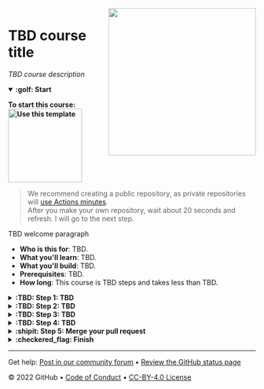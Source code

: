 <!--
  <<< Author notes: Header of the course >>>
  Include a 1280×640 image, course title in sentence case, and a concise description in emphasis.
  In your repository settings: enable template repository, add your 1280×640 social image, auto delete head branches.
  Add your open source license, GitHub uses Creative Commons Attribution 4.0 International.
-->

<img src=TBD_social_image width=300 align=right>

# TBD course title

_TBD course description_

<!--
  <<< Author notes: Start of the course >>>
  Include start button, a note about actions minutes,
  and tell the learner why they should take the course.
  Each step should be wrapped in <details>/<summary>, with an `id` set.
  The start <details> should have `open` as well.
  Do not use quotes on the <details> tag attributes.
-->

<details id=0 open>
<summary><strong>:golf: Start</strong></summary>

**To start this course: [<img width="150" alt="Use this template" src="https://user-images.githubusercontent.com/1221423/148581131-555c0fb8-5361-4450-a760-75fa6219a2fc.png">](https://github.com/githublearn/TBD/generate)**

> We recommend creating a public repository, as private repositories will [use Actions minutes](https://docs.github.com/en/billing/managing-billing-for-github-actions/about-billing-for-github-actions).<br>
> After you make your own repository, wait about 20 seconds and refresh. I will go to the next step.

TBD welcome paragraph

- **Who is this for**: TBD.
- **What you'll learn**: TBD.
- **What you'll build**: TBD.
- **Prerequisites**: TBD.
- **How long**: This course is TBD steps and takes less than TBD.

</details>

<!--
  <<< Author notes: Step 1 >>>
  Choose 3-5 steps for your course.
  The first step is always the hardest, so pick something easy!
  Link to docs.github.com for further explanations.
  Encourage users to open new tabs for steps!
-->

<details id=1>
<summary><strong>:TBD: Step 1: TBD</strong></summary>

### :wave: Welcome to "TBD"!

**What is _TBD_**: TBD

### :keyboard: Activity: TBD

1. Open a new browser tab, and work on the steps in your second tab while you read the instructions in this tab.
1. TBD.
1. Wait about 20 seconds then refresh this page for the next step.

</details>

<!--
  <<< Author notes: Step 2 >>>
  Start this step by acknowledging the first step.
  Define terms and link to docs.github.com.
-->

<details id=2>
<summary><strong>:TBD: Step 2: TBD</strong></summary>

### :tada: You did TBD!

TBD

**What is _TBD_**: TBD

### :keyboard: Activity: TBD

1. TBD.
1. Wait about 20 seconds then refresh this page for the next step.

</details>

<!--
  <<< Author notes: Step 3 >>>
  Start this step by acknowledging the first step.
  Define terms and link to docs.github.com.
-->

<details id=3>
<summary><strong>:TBD: Step 3: TBD</strong></summary>

### Nice work TBD :sparkles:

TBD

**What is _TBD_**: TBD

### :keyboard: Activity: TBD

1. TBD.
1. Wait about 20 seconds then refresh this page for the next step.

</details>

<!--
  <<< Author notes: Step 4 >>>
  Start this step by acknowledging the first step.
  Define terms and link to docs.github.com.
-->

<details id=4>
<summary><strong>:TBD: Step 4: TBD</strong></summary>

### Nicely done friend! :sparkles:

TBD

**What is _TBD_**: TBD

### :keyboard: Activity: TBD

1. TBD.
1. Wait about 20 seconds then refresh this page for the next step.

</details>

<!--
  <<< Author notes: Step 5 >>>
  Start this step by acknowledging the first step.
  Define terms and link to docs.github.com.
-->

<details id=5>
<summary><strong>:shipit: Step 5: Merge your pull request</strong></summary>

### :heart: Almost there TBD!

You can now [merge](https://help.github.com/articles/github-glossary/#merge) your pull request!

### :keyboard: Activity: Merge your pull request

1. Click **Merge pull request**.
1. Delete the branch `TBD` (optional).
1. Wait about 20 seconds then refresh this page for the next step.

</details>

<!--
  <<< Author notes: Finish >>>
  Review what we learned, ask for feedback, provide next steps.
-->

<details id=X>
<summary><strong>:checkered_flag: Finish</strong></summary>

### Congratulations friend, you've completed this course!

<img src=TBD alt=celebrate width=300 align=right>

Here's a recap of all the tasks you've accomplished in your repository:

- TBD.

### What's next?

- TBD.
- We'd love to hear what you thought of this course [in our community forum](https://github.community/c/education/github-learning-lab/34).
- [Take another GitHub Learn Course](https://github.com/githublearn).
- [Read the GitHub Getting Started docs](https://docs.github.com/en/get-started).
- To find projects to contribute to, check out [GitHub Explore](https://github.com/explore).

</details>

<!--
  <<< Author notes: Footer >>>
  Add a link to get support, GitHub status page, code of conduct, license link.
-->

---

Get help: [Post in our community forum](https://github.community/c/education/github-learning-lab/34) &bull; [Review the GitHub status page](https://www.githubstatus.com/)

&copy; 2022 GitHub &bull; [Code of Conduct](https://www.contributor-covenant.org/version/2/1/code_of_conduct/code_of_conduct.md) &bull; [CC-BY-4.0 License](https://creativecommons.org/licenses/by/4.0/legalcode)
